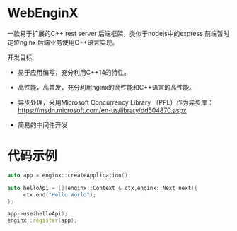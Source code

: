 # WebEnginX

 一款易于扩展的C++ rest server 后端框架，类似于nodejs中的express
 前端暂时定位nginx
 后端业务使用C++语言实现。

开发目标:

 * 易于应用编写，充分利用C++14的特性。
 * 高性能，高并发，充分利用nginx的高性能和C++语言的高性能。
 * 异步处理，采用Microsoft Concurrency Library （PPL）作为异步库：https://msdn.microsoft.com/en-us/library/dd504870.aspx

 * 简易的中间件开发

# 代码示例
```cpp
auto app = enginx::createApplication();

auto helloApi = [](enginx::Context & ctx,enginx::Next next){
     ctx.end("Hello World");
};

app->use(helloApi);
enginx::register(app);
```
